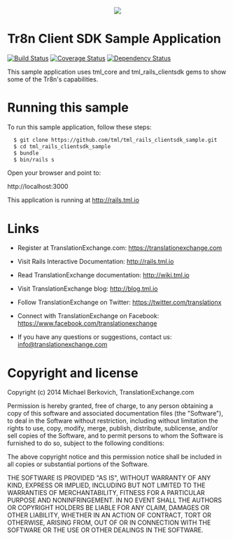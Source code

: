 <p align="center">
  <img src="https://raw.github.com/tml/tml/master/doc/screenshots/tmllogo.png">
</p>

Tr8n Client SDK Sample Application
==================================
[![Build Status](https://travis-ci.org/tml/tml_rails_clientsdk_sample.png?branch=master)](https://travis-ci.org/tml/tml_rails_clientsdk_sample)
[![Coverage Status](https://coveralls.io/repos/tml/tml_rails_clientsdk_sample/badge.png)](https://coveralls.io/r/tml/tml_rails_clientsdk_sample)
[![Dependency Status](https://www.versioneye.com/user/projects/52e4c5edec13750d0c000015/badge.png)](https://www.versioneye.com/user/projects/52e4c5edec13750d0c000015)

This sample application uses tml_core and tml_rails_clientsdk gems to show some of the Tr8n's capabilities.


Running this sample
==================================

To run this sample application, follow these steps:

```sh
  $ git clone https://github.com/tml/tml_rails_clientsdk_sample.git
  $ cd tml_rails_clientsdk_sample
  $ bundle
  $ bin/rails s
```

Open your browser and point to:

  http://localhost:3000


This application is running at http://rails.tml.io


Links
==================

* Register at TranslationExchange.com: https://translationexchange.com

* Visit Rails Interactive Documentation: http://rails.tml.io

* Read TranslationExchange documentation: http://wiki.tml.io

* Visit TranslationExchange blog: http://blog.tml.io

* Follow TranslationExchange on Twitter: https://twitter.com/translationx

* Connect with TranslationExchange on Facebook: https://www.facebook.com/translationexchange

* If you have any questions or suggestions, contact us: info@translationexchange.com


Copyright and license
==================

Copyright (c) 2014 Michael Berkovich, TranslationExchange.com

Permission is hereby granted, free of charge, to any person obtaining
a copy of this software and associated documentation files (the
"Software"), to deal in the Software without restriction, including
without limitation the rights to use, copy, modify, merge, publish,
distribute, sublicense, and/or sell copies of the Software, and to
permit persons to whom the Software is furnished to do so, subject to
the following conditions:

The above copyright notice and this permission notice shall be
included in all copies or substantial portions of the Software.

THE SOFTWARE IS PROVIDED "AS IS", WITHOUT WARRANTY OF ANY KIND,
EXPRESS OR IMPLIED, INCLUDING BUT NOT LIMITED TO THE WARRANTIES OF
MERCHANTABILITY, FITNESS FOR A PARTICULAR PURPOSE AND
NONINFRINGEMENT. IN NO EVENT SHALL THE AUTHORS OR COPYRIGHT HOLDERS BE
LIABLE FOR ANY CLAIM, DAMAGES OR OTHER LIABILITY, WHETHER IN AN ACTION
OF CONTRACT, TORT OR OTHERWISE, ARISING FROM, OUT OF OR IN CONNECTION
WITH THE SOFTWARE OR THE USE OR OTHER DEALINGS IN THE SOFTWARE.
